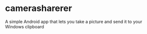 # camerasharerer
A simple Android app that lets you take a picture and send it to your Windows clipboard
